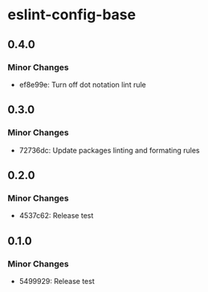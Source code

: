 # eslint-config-base

## 0.4.0

### Minor Changes

- ef8e99e: Turn off dot notation lint rule

## 0.3.0

### Minor Changes

- 72736dc: Update packages linting and formating rules

## 0.2.0

### Minor Changes

- 4537c62: Release test

## 0.1.0

### Minor Changes

- 5499929: Release test
